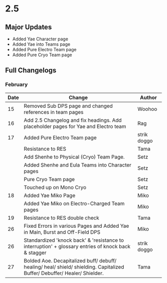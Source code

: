 # 2.5

## Major Updates

* Added Yae Character page
* Added Yae into Teams page
* Added Pure Electro Team page
* Added Pure Cryo Team page

## Full Changelogs

### February

| Date | Change                                                                                                                    | Author      |
| ---- | ------------------------------------------------------------------------------------------------------------------------- | ----------- |
| 15   | Removed Sub DPS page and changed references in team pages                                                                 | Woohoo      |
| 16   | Add 2.5 Changelog and fix headings. Add placeholder pages for Yae and Electro team                                        | Rag         |
| 17   | Added Pure Electro Team page                                                                                              | strik doggo |
|      | Resistance to RES                                                                                                         | Tama        |
|      | Add Shenhe to Physical (Cryo) Team Page.                                                                                  | Setz        |
|      | Added Shenhe and Eula Teams into Character pages                                                                          | Setz        |
|      | Pure Cryo Team page                                                                                                       | Setz        |
|      | Touched up on Mono Cryo                                                                                                   | Setz        |
| 18   | Added Yae Miko Page                                                                                                       | Miko        |
|      | Added Yae Miko on Electro-Charged Team pages                                                                              | Miko        |
| 19   | Resistance to RES double check                                                                                            | Tama        |
| 26   | Fixed Errors in various Pages and Added Yae in Main, Burst and Off-Field DPS                                              | Miko        |
| 26   | Standardized 'knock back' & 'resistance to interruption' + glossary entries of knock back & stagger                       | strik doggo |
| 27   | Bolded Aoe. Decapitalized buff/ debuff/ healing/ heal/ shield/ shielding. Capitalized Buffer/ Debuffer/ Healer/ Shielder. | Tama        |

